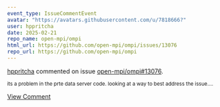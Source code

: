 ```yaml
---
event_type: IssueCommentEvent
avatar: "https://avatars.githubusercontent.com/u/7818666?"
user: hppritcha
date: 2025-02-21
repo_name: open-mpi/ompi
html_url: https://github.com/open-mpi/ompi/issues/13076
repo_url: https://github.com/open-mpi/ompi
---
```


<a href='https://github.com/hppritcha' target='_blank'>hppritcha</a> commented on issue <a href='https://github.com/open-mpi/ompi/issues/13076' target='_blank'>open-mpi/ompi#13076</a>.

<small>its a problem in the prte data server code.  looking at a way to best address the issue....</small>

<a href='https://github.com/open-mpi/ompi/issues/13076' target='_blank'>View Comment</a>